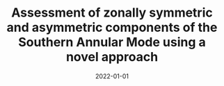 ---
title: "Assessment of zonally symmetric and asymmetric components of the Southern Annular Mode using a novel approach"
collection: publications
permalink: /publication/2022-01-01-Assessment-of-zonally-symmetric-and-asymmetric-components-of-the-Southern-Annular-Mode-using-a-novel-approach
date: 2022-01-01
venue: 'Climate Dynamics'
paperurl: 'https://doi.org/10.1007/s00382-021-05896-5'
citation: ' Elio Campitelli,  Leandro Diaz,  Carolina Vera, &quot;Assessment of zonally symmetric and asymmetric components of the Southern Annular Mode using a novel approach.&quot; Climate Dynamics, 2022.'
---